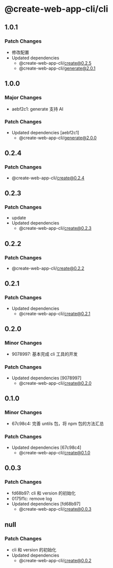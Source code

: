 # @create-web-app-cli/cli

## 1.0.1

### Patch Changes

- 修改配置
- Updated dependencies
  - @create-web-app-cli/create@0.2.5
  - @create-web-app-cli/generate@2.0.1

## 1.0.0

### Major Changes

- aebf2c1: generate 支持 AI

### Patch Changes

- Updated dependencies [aebf2c1]
  - @create-web-app-cli/generate@2.0.0

## 0.2.4

### Patch Changes

- @create-web-app-cli/create@0.2.4

## 0.2.3

### Patch Changes

- update
- Updated dependencies
  - @create-web-app-cli/create@0.2.3

## 0.2.2

### Patch Changes

- @create-web-app-cli/create@0.2.2

## 0.2.1

### Patch Changes

- Updated dependencies
  - @create-web-app-cli/create@0.2.1

## 0.2.0

### Minor Changes

- 9078997: 基本完成 cli 工具的开发

### Patch Changes

- Updated dependencies [9078997]
  - @create-web-app-cli/create@0.2.0

## 0.1.0

### Minor Changes

- 67c98c4: 完善 untils 包，将 npm 包的方法汇总

### Patch Changes

- Updated dependencies [67c98c4]
  - @create-web-app-cli/create@0.1.0

## 0.0.3

### Patch Changes

- fd68b97: cli 和 version 的初始化
- 0175f1c: remove log
- Updated dependencies [fd68b97]
  - @create-web-app-cli/create@0.0.3

## null

### Patch Changes

- cli 和 version 的初始化
- Updated dependencies
  - @create-web-app-cli/create@0.0.2
